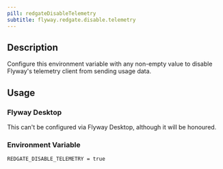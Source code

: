 ```yaml
---
pill: redgateDisableTelemetry
subtitle: flyway.redgate.disable.telemetry
---
```


## Description

Configure this environment variable with any non-empty value to disable Flyway's telemetry client from sending usage data.

## Usage

### Flyway Desktop

This can't be configured via Flyway Desktop, although it will be honoured.

### Environment Variable

```properties
REDGATE_DISABLE_TELEMETRY = true
```